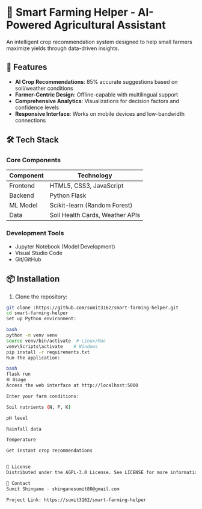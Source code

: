 # 🌱 Smart Farming Helper - AI-Powered Agricultural Assistant


An intelligent crop recommendation system designed to help small farmers maximize yields through data-driven insights.

## 🚀 Features

- **AI Crop Recommendations**: 85% accurate suggestions based on soil/weather conditions
- **Farmer-Centric Design**: Offline-capable with multilingual support
- **Comprehensive Analytics**: Visualizations for decision factors and confidence levels
- **Responsive Interface**: Works on mobile devices and low-bandwidth connections

## 🛠️ Tech Stack

### Core Components
| Component | Technology |
|-----------|------------|
| Frontend  | HTML5, CSS3, JavaScript |
| Backend   | Python Flask |
| ML Model  | Scikit-learn (Random Forest) |
| Data      | Soil Health Cards, Weather APIs |

### Development Tools
- Jupyter Notebook (Model Development)
- Visual Studio Code
- Git/GitHub

## 📦 Installation

1. Clone the repository:
```bash
git clone :https://github.com/sumit3162/smart-farming-helper.git
cd smart-farming-helper
Set up Python environment:

bash
python -m venv venv
source venv/bin/activate  # Linux/Mac
venv\Scripts\activate    # Windows
pip install -r requirements.txt
Run the application:

bash
flask run
🌐 Usage
Access the web interface at http://localhost:5000

Enter your farm conditions:

Soil nutrients (N, P, K)

pH level

Rainfall data

Temperature

Get instant crop recommendations


📜 License
Distributed under the AGPL-3.0 License. See LICENSE for more information.

📧 Contact
Sumit Shingane - shinganesumit80@gmail.com

Project Link: https://sumit3162/smart-farming-helper
